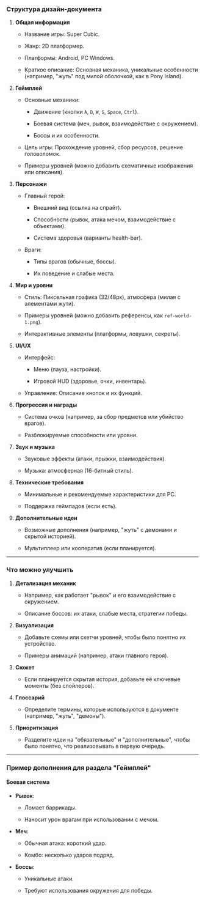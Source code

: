 ### **Структура дизайн-документа**

1. **Общая информация**
    
    - Название игры: Super Cubic.
        
    - Жанр: 2D платформер.
        
    - Платформы: Android, PC Windows.
        
    - Краткое описание: Основная механика, уникальные особенности (например, "жуть" под милой оболочкой, как в Pony Island).
        
2. **Геймплей**
    
    - Основные механики:
        
        - Движение (кнопки `A`, `D`, `W`, `S`, `Space`, `Ctrl`).
            
        - Боевая система (меч, рывок, взаимодействие с окружением).
            
        - Боссы и их особенности.
            
    - Цель игры: Прохождение уровней, сбор ресурсов, решение головоломок.
        
    - Примеры уровней (можно добавить схематичные изображения или описания).
        
3. **Персонажи**
    
    - Главный герой:
        
        - Внешний вид (ссылка на спрайт).
            
        - Способности (рывок, атака мечом, взаимодействие с объектами).
            
        - Система здоровья (варианты health-bar).
            
    - Враги:
        
        - Типы врагов (обычные, боссы).
            
        - Их поведение и слабые места.
            
4. **Мир и уровни**
    
    - Стиль: Пиксельная графика (32/48px), атмосфера (милая с элементами жути).
        
    - Примеры уровней (можно добавить референсы, как `ref-world-1.png`).
        
    - Интерактивные элементы (платформы, ловушки, секреты).
        
5. **UI/UX**
    
    - Интерфейс:
        
        - Меню (пауза, настройки).
            
        - Игровой HUD (здоровье, очки, инвентарь).
            
    - Управление: Описание кнопок и их функций.
        
6. **Прогрессия и награды**
    
    - Система очков (например, за сбор предметов или убийство врагов).
        
    - Разблокируемые способности или уровни.
        
7. **Звук и музыка**
    
    - Звуковые эффекты (атаки, прыжки, взаимодействия).
        
    - Музыка: атмосферная (16-битный стиль).
        
8. **Технические требования**
    
    - Минимальные и рекомендуемые характеристики для PC.
        
    - Поддержка геймпадов (если есть).
        
9. **Дополнительные идеи**
    
    - Возможные дополнения (например, "жуть" с демонами и скрытой историей).
        
    - Мультиплеер или кооператив (если планируется).
        

---

### **Что можно улучшить**

1. **Детализация механик**
    
    - Например, как работает "рывок" и его взаимодействие с окружением.
        
    - Описание боссов: их атаки, слабые места, стратегии победы.
        
2. **Визуализация**
    
    - Добавьте схемы или скетчи уровней, чтобы было понятно их устройство.
        
    - Примеры анимаций (например, атаки главного героя).
        
3. **Сюжет**
    
    - Если планируется скрытая история, добавьте её ключевые моменты (без спойлеров).
        
4. **Глоссарий**
    
    - Определите термины, которые используются в документе (например, "жуть", "демоны").
        
5. **Приоритизация**
    
    - Разделите идеи на "обязательные" и "дополнительные", чтобы было понятно, что реализовывать в первую очередь.
        

---

### **Пример дополнения для раздела "Геймплей"**

#### **Боевая система**

- **Рывок**:
    
    - Ломает баррикады.
        
    - Наносит урон врагам при использовании с мечом.
        
- **Меч**:
    
    - Обычная атака: короткий удар.
        
    - Комбо: несколько ударов подряд.
        
- **Боссы**:
    
    - Уникальные атаки.
        
    - Требуют использования окружения для победы.